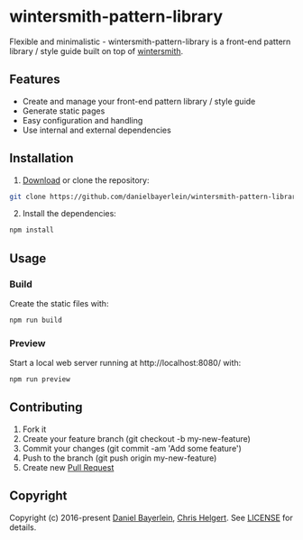 # wintersmith-pattern-library

Flexible and minimalistic - wintersmith-pattern-library is a front-end pattern library / style guide built on top of [wintersmith](https://github.com/jnordberg/wintersmith).

## Features

* Create and manage your front-end pattern library / style guide
* Generate static pages
* Easy configuration and handling
* Use internal and external dependencies

## Installation

1. [Download](../../archive/master.zip) or clone the repository:

  ```bash
  git clone https://github.com/danielbayerlein/wintersmith-pattern-library.git
  ```

2. Install the dependencies:

  ```bash
  npm install
  ```

## Usage

### Build

Create the static files with:

```bash
npm run build
```

### Preview

Start a local web server running at http://localhost:8080/ with:

```bash
npm run preview
```

## Contributing

1. Fork it
2. Create your feature branch (git checkout -b my-new-feature)
3. Commit your changes (git commit -am 'Add some feature')
4. Push to the branch (git push origin my-new-feature)
5. Create new [Pull Request](../../pull/new/master)

## Copyright

Copyright (c) 2016-present [Daniel Bayerlein](https://github.com/danielbayerlein), [Chris Helgert](https://github.com/chrishelgert). See [LICENSE](./LICENSE) for details.

